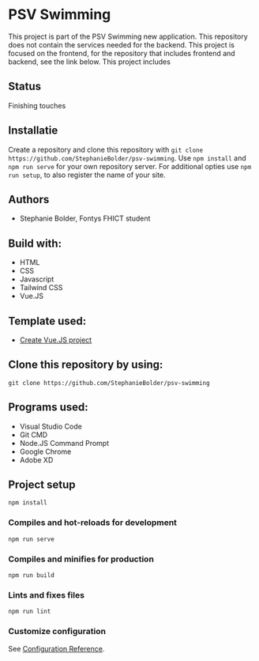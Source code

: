 # PSV Swimming
This project is part of the PSV Swimming new application. This repository does not contain the services needed for the backend. This project is focused on the frontend, for the repository that includes frontend and backend, see the link below. 
This project includes 

## Status
Finishing touches

## Installatie
Create a repository and clone this repository with `git clone https://github.com/StephanieBolder/psv-swimming`. Use `npm install` and `npm run serve` for your own repository server. For additional opties use `npm run setup`, to also register the name of your site.

## Authors
- Stephanie Bolder, Fontys FHICT student

## Build with:
- HTML
- CSS
- Javascript
- Tailwind CSS
- Vue.JS

## Template used:
- [Create Vue.JS project](https://cli.vuejs.org/guide/creating-a-project.html)

## Clone this repository by using:
`git clone https://github.com/StephanieBolder/psv-swimming`

## Programs used:
- Visual Studio Code
- Git CMD
- Node.JS Command Prompt
- Google Chrome
- Adobe XD

## Project setup
```
npm install
```

### Compiles and hot-reloads for development
```
npm run serve
```

### Compiles and minifies for production
```
npm run build
```

### Lints and fixes files
```
npm run lint
```

### Customize configuration
See [Configuration Reference](https://cli.vuejs.org/config/).
